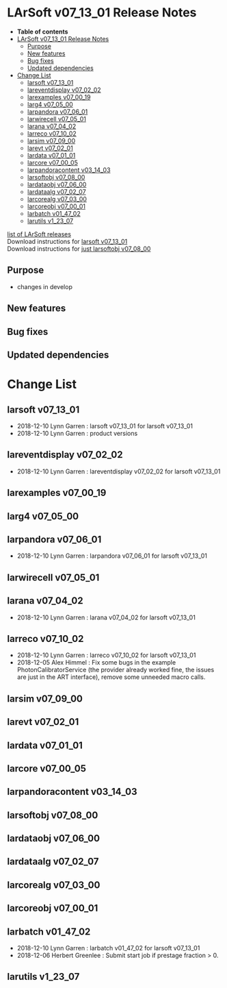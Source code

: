LArSoft v07\_13\_01 Release Notes
======================================================================

-   **Table of contents**
-   [LArSoft v07\_13\_01 Release Notes](#LArSoft-v07_13_01-Release-Notes)
    -   [Purpose](#Purpose)
    -   [New features](#New-features)
    -   [Bug fixes](#Bug-fixes)
    -   [Updated dependencies](#Updated-dependencies)
-   [Change List](#Change-List)
    -   [larsoft v07\_13\_01](#larsoft-v07_13_01)
    -   [lareventdisplay v07\_02\_02](#lareventdisplay-v07_02_02)
    -   [larexamples v07\_00\_19](#larexamples-v07_00_19)
    -   [larg4 v07\_05\_00](#larg4-v07_05_00)
    -   [larpandora v07\_06\_01](#larpandora-v07_06_01)
    -   [larwirecell v07\_05\_01](#larwirecell-v07_05_01)
    -   [larana v07\_04\_02](#larana-v07_04_02)
    -   [larreco v07\_10\_02](#larreco-v07_10_02)
    -   [larsim v07\_09\_00](#larsim-v07_09_00)
    -   [larevt v07\_02\_01](#larevt-v07_02_01)
    -   [lardata v07\_01\_01](#lardata-v07_01_01)
    -   [larcore v07\_00\_05](#larcore-v07_00_05)
    -   [larpandoracontent v03\_14\_03](#larpandoracontent-v03_14_03)
    -   [larsoftobj v07\_08\_00](#larsoftobj-v07_08_00)
    -   [lardataobj v07\_06\_00](#lardataobj-v07_06_00)
    -   [lardataalg v07\_02\_07](#lardataalg-v07_02_07)
    -   [larcorealg v07\_03\_00](#larcorealg-v07_03_00)
    -   [larcoreobj v07\_00\_01](#larcoreobj-v07_00_01)
    -   [larbatch v01\_47\_02](#larbatch-v01_47_02)
    -   [larutils v1\_23\_07](#larutils-v1_23_07)

[list of LArSoft releases](LArSoft_release_list)\
Download instructions for [larsoft v07\_13\_01](http://scisoft.fnal.gov/scisoft/bundles/larsoft/v07_13_01/larsoft-v07_13_01.html)\
Download instructions for [just larsoftobj v07\_08\_00](http://scisoft.fnal.gov/scisoft/bundles/larsoftobj/v07_08_00/larsoftobj-v07_08_00.html)

Purpose
--------------------

-   changes in develop

New features
------------------------------

Bug fixes
------------------------

Updated dependencies
----------------------------------------------

Change List
============================

larsoft v07\_13\_01
------------------------------------------

-   2018-12-10 Lynn Garren : larsoft v07\_13\_01 for larsoft v07\_13\_01
-   2018-12-10 Lynn Garren : product versions

lareventdisplay v07\_02\_02
----------------------------------------------------------

-   2018-12-10 Lynn Garren : lareventdisplay v07\_02\_02 for larsoft v07\_13\_01

larexamples v07\_00\_19
--------------------------------------------------

larg4 v07\_05\_00
--------------------------------------

larpandora v07\_06\_01
------------------------------------------------

-   2018-12-10 Lynn Garren : larpandora v07\_06\_01 for larsoft v07\_13\_01

larwirecell v07\_05\_01
--------------------------------------------------

larana v07\_04\_02
----------------------------------------

-   2018-12-10 Lynn Garren : larana v07\_04\_02 for larsoft v07\_13\_01

larreco v07\_10\_02
------------------------------------------

-   2018-12-10 Lynn Garren : larreco v07\_10\_02 for larsoft v07\_13\_01
-   2018-12-05 Alex Himmel : Fix some bugs in the example PhotonCalibratorService (the provider already worked fine, the issues are just in the ART interface), remove some unneeded macro calls.

larsim v07\_09\_00
----------------------------------------

larevt v07\_02\_01
----------------------------------------

lardata v07\_01\_01
------------------------------------------

larcore v07\_00\_05
------------------------------------------

larpandoracontent v03\_14\_03
--------------------------------------------------------------

larsoftobj v07\_08\_00
------------------------------------------------

lardataobj v07\_06\_00
------------------------------------------------

lardataalg v07\_02\_07
------------------------------------------------

larcorealg v07\_03\_00
------------------------------------------------

larcoreobj v07\_00\_01
------------------------------------------------

larbatch v01\_47\_02
--------------------------------------------

-   2018-12-10 Lynn Garren : larbatch v01\_47\_02 for larsoft v07\_13\_01
-   2018-12-06 Herbert Greenlee : Submit start job if prestage fraction \> 0.

larutils v1\_23\_07
------------------------------------------
